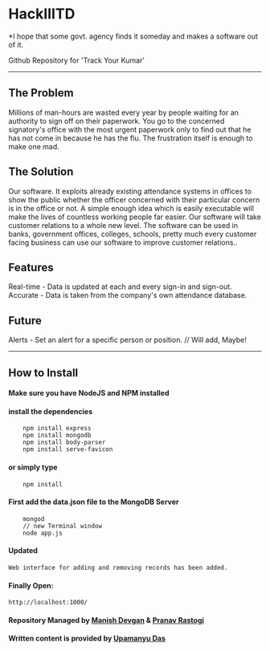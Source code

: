 # HackIIITD

*I hope that some govt. agency finds it someday and makes a software out of it.

Github Repository for 'Track Your Kumar'

-----------------------------------------------------------------------------------------------------------------------------------

## The Problem

Millions of man-hours are wasted every year by people waiting for an authority to sign off on their paperwork. You go to the concerned signatory's office with the most urgent paperwork only to find out that he has not come in because he has the flu. The frustration itself is enough to make one mad.

## The Solution

Our software. It exploits already existing attendance systems in offices to show the public whether the officer concerned with their particular concern is in the office or not. A simple enough idea which is easily executable will make the lives of countless working people far easier. Our software will take customer relations to a whole new level. The software can be used in banks, government offices, colleges, schools, pretty much every customer facing business can use our software to improve customer relations.. 

## Features

Real-time - Data is updated at each and every sign-in and sign-out.<br>
Accurate - Data is taken from the company's own attendance database.<br>

## Future

Alerts - Set an alert for a specific person or position. // Will add, Maybe!

----------------------------------------------------------------------------------------------------------------------------------

## How to Install
#### Make sure you have NodeJS and NPM installed
#### install the dependencies
```Shell
    npm install express
    npm install mongodb
    npm install body-parser
    npm install serve-favicon
```
    
#### or simply type
```Shell
    npm install
```
#### First add the data.json file to the MongoDB Server
```Shell
    mongod
    // new Terminal window
    node app.js
```
    
#### Updated
    Web interface for adding and removing records has been added.

#### Finally Open:
    http://localhost:1000/

#### Repository Managed by [Manish Devgan](https://github.com/gabru-md) & [Pranav Rastogi](https://github.com/pranav-rastogi)
#### Written content is provided by [Upamanyu Das](https://www.facebook.com/profile.php?id=100013171476679)
